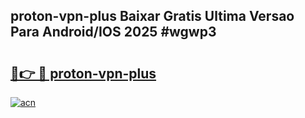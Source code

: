 ## proton-vpn-plus Baixar Gratis Ultima Versao Para Android/IOS 2025 #wgwp3

# <h2><a href="https://ainizakaria.my?title=proton-vpn-plus&ref=20M">🔗👉 🔴 proton-vpn-plus</a></h2>

[![acn](https://github.com/user-attachments/assets/0f9c940e-d8b0-45ae-aac7-cd30a18b3e1c)](https://ainizakaria.my?title=proton-vpn-plus&ref=20M)

